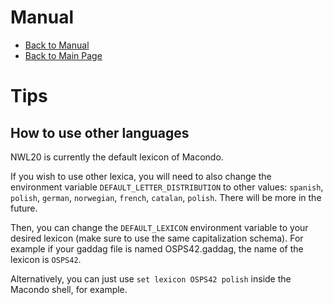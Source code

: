 # Manual

- [Back to Manual](/macondo/manual)
- [Back to Main Page](/macondo)

# Tips 

## How to use other languages

NWL20 is currently the default lexicon of Macondo.

If you wish to use other lexica, you will need to also
change the environment variable `DEFAULT_LETTER_DISTRIBUTION` to other values: `spanish`, `polish`, `german`, `norwegian`, `french`, `catalan`, `polish`. There will be more in the future.

Then, you can change the `DEFAULT_LEXICON` environment variable to your
desired lexicon (make sure to use the same capitalization schema). For
example if your gaddag file is named OSPS42.gaddag, the name of the lexicon
is `OSPS42`.

Alternatively, you can just use `set lexicon OSPS42 polish` inside the Macondo shell, for example.
